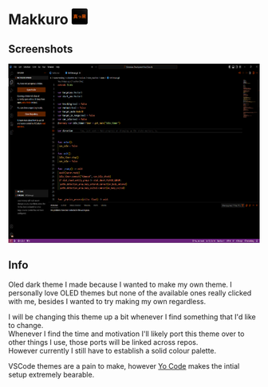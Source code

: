 # Makkuro <img src="./images/makkuro-logo512.webp" alt="logo" style="width: 32px;height: 32px;">

## Screenshots
<img src="./images/Screenshot.png" alt="screenshot" style="width: 640px;height: 360px;">


## Info
Oled dark theme I made because I wanted to make my own theme.
 I personally love OLED themes but none of the available ones really clicked with me, besides I wanted to try making my own regardless.

I will be changing this theme up a bit whenever I find something that I'd like to change.  
Whenever I find the time and motivation I'll likely port this theme over to other things I use, those ports will be linked across repos.  
However currently I still have to establish a solid colour palette.

VSCode themes are a pain to make, however <a href="https://github.com/microsoft/vscode-generator-code">Yo Code</a>
makes the intial setup extremely bearable.

